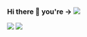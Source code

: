 ### Hi there 👋 you're -> ![](https://visitor-badge.laobi.icu/badge?page_id=crsov)

![](https://github-readme-stats.vercel.app/api?username=crsov)
![](https://github-readme-stats.vercel.app/api/top-langs/?username=crsov)
